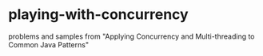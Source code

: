 # playing-with-concurrency
problems and samples from "Applying Concurrency and Multi-threading to Common Java Patterns"
